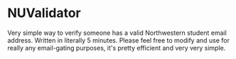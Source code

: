 # NUValidator
Very simple way to verify someone has a valid Northwestern student email address.
Written in literally 5 minutes. 
Please feel free to modify and use for really any email-gating purposes, it's pretty efficient and very very simple. 
